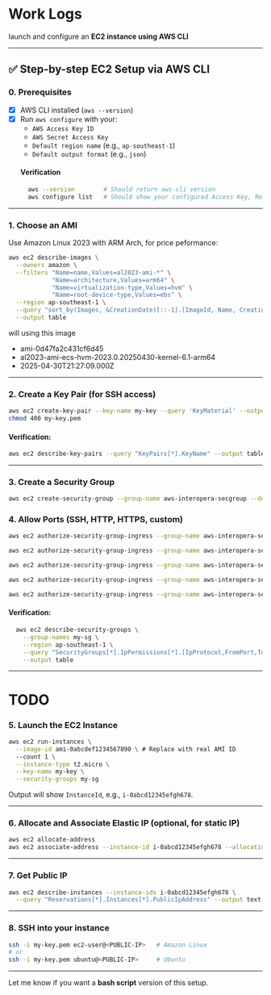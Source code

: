 # **Work Logs** 
launch and configure an **EC2 instance using AWS CLI**

---

## ✅ Step-by-step EC2 Setup via AWS CLI

### **0. Prerequisites**
- [x] AWS CLI installed (`aws --version`)
- [x] Run `aws configure` with your:
  - `AWS Access Key ID`
  - `AWS Secret Access Key`
  - `Default region name` (e.g., `ap-southeast-1`)
  - `Default output format` (e.g., `json`)
  #### Verification 
  ```bash
    aws --version        # Should return aws-cli version
    aws configure list   # Should show your configured Access Key, Region, etc.
  ```
---

### **1. Choose an AMI**
Use Amazon Linux 2023 with ARM Arch, for price peformance:

```bash
aws ec2 describe-images \
  --owners amazon \
  --filters "Name=name,Values=al2023-ami-*" \
            "Name=architecture,Values=arm64" \
            "Name=virtualization-type,Values=hvm" \
            "Name=root-device-type,Values=ebs" \
  --region ap-southeast-1 \
  --query "sort_by(Images, &CreationDate)[::-1].[ImageId, Name, CreationDate]" \
  --output table
```
will using this image
- ami-0d47fa2c431cf6d45
- al2023-ami-ecs-hvm-2023.0.20250430-kernel-6.1-arm64
- 2025-04-30T21:27:09.000Z
---

### **2. Create a Key Pair (for SSH access)**
```bash
aws ec2 create-key-pair --key-name my-key --query 'KeyMaterial' --output text > my-key.pem
chmod 400 my-key.pem
```
#### Verification:
```bash
aws ec2 describe-key-pairs --query "KeyPairs[*].KeyName" --output table
```
---

### **3. Create a Security Group**
```bash
aws ec2 create-security-group --group-name aws-interopera-secgroup --description "Allow SSH and web traffic"
```

### **4. Allow Ports (SSH, HTTP, HTTPS, custom)**
```bash
aws ec2 authorize-security-group-ingress --group-name aws-interopera-secgroup --protocol tcp --port 22 --cidr 0.0.0.0/0

aws ec2 authorize-security-group-ingress --group-name aws-interopera-secgroup --protocol tcp --port 80 --cidr 0.0.0.0/0

aws ec2 authorize-security-group-ingress --group-name aws-interopera-secgroup --protocol tcp --port 443 --cidr 0.0.0.0/0

aws ec2 authorize-security-group-ingress --group-name aws-interopera-secgroup --protocol tcp --port 8000 --cidr 0.0.0.0/0

aws ec2 authorize-security-group-ingress --group-name aws-interopera-secgroup --protocol tcp --port 3000 --cidr 0.0.0.0/0
```
#### Verification:
```bash
  aws ec2 describe-security-groups \
    --group-names my-sg \
    --region ap-southeast-1 \
    --query "SecurityGroups[*].IpPermissions[*].[IpProtocol,FromPort,ToPort,IpRanges[*].CidrIp]" \
    --output table
```

---
# TODO
### **5. Launch the EC2 Instance**
```bash
aws ec2 run-instances \
  --image-id ami-0abcdef1234567890 \ # Replace with real AMI ID
  --count 1 \
  --instance-type t2.micro \
  --key-name my-key \
  --security-groups my-sg
```

Output will show `InstanceId`, e.g., `i-0abcd12345efgh678`.

---

### **6. Allocate and Associate Elastic IP (optional, for static IP)**
```bash
aws ec2 allocate-address
aws ec2 associate-address --instance-id i-0abcd12345efgh678 --allocation-id eipalloc-xxxxxxxx
```

---

### **7. Get Public IP**
```bash
aws ec2 describe-instances --instance-ids i-0abcd12345efgh678 \
  --query "Reservations[*].Instances[*].PublicIpAddress" --output text
```

---

### **8. SSH into your instance**
```bash
ssh -i my-key.pem ec2-user@<PUBLIC-IP>   # Amazon Linux
# or
ssh -i my-key.pem ubuntu@<PUBLIC-IP>     # Ubuntu
```

---

Let me know if you want a **bash script** version of this setup.
